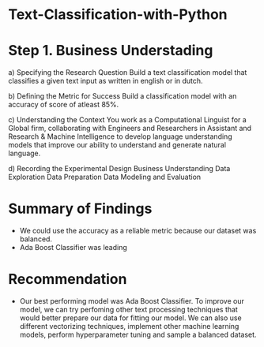 # Text-Classification-with-Python


# Step 1. Business Understading

a) Specifying the Research Question
Build a text classification model that classifies a given text input as written in english or in dutch.

b) Defining the Metric for Success
Build a classification model with an accuracy of score of atleast 85%.

c) Understanding the Context
You work as a Computational Linguist for a Global firm, collaborating with Engineers and Researchers in Assistant and Research & Machine Intelligence to develop language understanding models that improve our ability to understand and generate natural language.

d) Recording the Experimental Design
Business Understanding
Data Exploration
Data Preparation
Data Modeling and Evaluation
# Summary of Findings


- We could use the accuracy as a reliable metric because our dataset was balanced.
- Ada Boost Classifier was leading

# Recommendation

- Our best performing model was Ada Boost Classifier. To improve our model, we can try perfoming other text processing techniques that would better prepare our data for fitting our model. We can also use different vectorizing techniques, implement other machine learning models, perform hyperparameter tuning and sample a balanced dataset.

